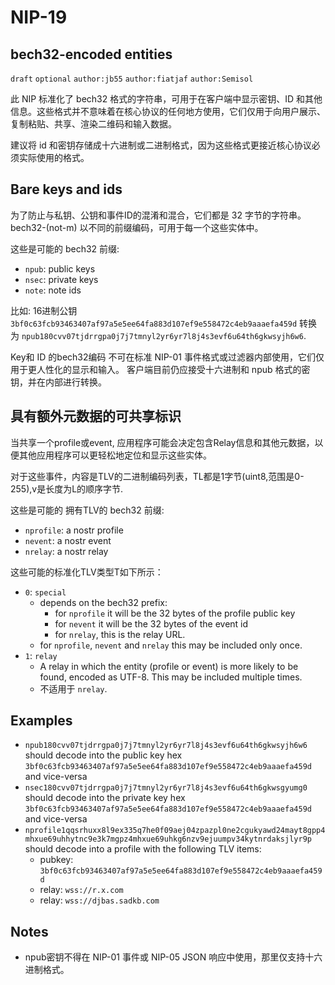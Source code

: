 NIP-19
======

bech32-encoded entities
-----------------------

`draft` `optional` `author:jb55` `author:fiatjaf` `author:Semisol`

此 NIP 标准化了 bech32 格式的字符串，可用于在客户端中显示密钥、ID 和其他信息。这些格式并不意味着在核心协议的任何地方使用，它们仅用于向用户展示、复制粘贴、共享、渲染二维码和输入数据。

建议将 id 和密钥存储成十六进制或二进制格式，因为这些格式更接近核心协议必须实际使用的格式。

## Bare keys and ids

为了防止与私钥、公钥和事件ID的混淆和混合，它们都是 32 字节的字符串。bech32-(not-m) 以不同的前缀编码，可用于每一个这些实体中。

这些是可能的 bech32 前缀:

  - `npub`: public keys
  - `nsec`: private keys
  - `note`: note ids

比如: 16进制公钥 `3bf0c63fcb93463407af97a5e5ee64fa883d107ef9e558472c4eb9aaaefa459d` 转换为 `npub180cvv07tjdrrgpa0j7j7tmnyl2yr6yr7l8j4s3evf6u64th6gkwsyjh6w6`.

Key和 ID 的bech32编码 不可在标准 NIP-01 事件格式或过滤器内部使用，它们仅用于更人性化的显示和输入。
客户端目前仍应接受十六进制和 npub 格式的密钥，并在内部进行转换。

## 具有额外元数据的可共享标识

当共享一个profile或event, 应用程序可能会决定包含Relay信息和其他元数据，以便其他应用程序可以更轻松地定位和显示这些实体。

对于这些事件，内容是TLV的二进制编码列表，TL都是1字节(uint8,范围是0-255),v是长度为L的顺序字节.

这些是可能的 拥有TLV的 bech32 前缀:

  - `nprofile`: a nostr profile
  - `nevent`: a nostr event
  - `nrelay`: a nostr relay

这些可能的标准化TLV类型T如下所示：

- `0`: `special`
  - depends on the bech32 prefix:
    - for `nprofile` it will be the 32 bytes of the profile public key
    - for `nevent` it will be the 32 bytes of the event id
    - for `nrelay`, this is the relay URL.
  - for `nprofile`, `nevent` and `nrelay` this may be included only once.
- `1`: `relay`
  - A relay in which the entity (profile or event) is more likely to be found, encoded as UTF-8. This may be included multiple times.
  - 不适用于 `nrelay`.
  
## Examples

- `npub180cvv07tjdrrgpa0j7j7tmnyl2yr6yr7l8j4s3evf6u64th6gkwsyjh6w6` should decode into the public key hex `3bf0c63fcb93463407af97a5e5ee64fa883d107ef9e558472c4eb9aaaefa459d` and vice-versa
- `nsec180cvv07tjdrrgpa0j7j7tmnyl2yr6yr7l8j4s3evf6u64th6gkwsgyumg0` should decode into the private key hex `3bf0c63fcb93463407af97a5e5ee64fa883d107ef9e558472c4eb9aaaefa459d` and vice-versa
- `nprofile1qqsrhuxx8l9ex335q7he0f09aej04zpazpl0ne2cgukyawd24mayt8gpp4mhxue69uhhytnc9e3k7mgpz4mhxue69uhkg6nzv9ejuumpv34kytnrdaksjlyr9p` should decode into a profile with the following TLV items:
  - pubkey: `3bf0c63fcb93463407af97a5e5ee64fa883d107ef9e558472c4eb9aaaefa459d`
  - relay: `wss://r.x.com`
  - relay: `wss://djbas.sadkb.com`

## Notes

- npub密钥不得在 NIP-01 事件或 NIP-05 JSON 响应中使用，那里仅支持十六进制格式。
